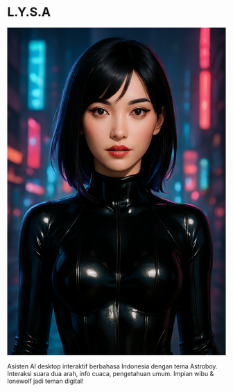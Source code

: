 # L.Y.S.A
![Logo Lysa](l.y.s.a.png)

Asisten AI desktop interaktif berbahasa Indonesia dengan tema Astroboy. Interaksi suara dua arah, info cuaca, pengetahuan umum. Impian wibu & lonewolf jadi teman digital!
